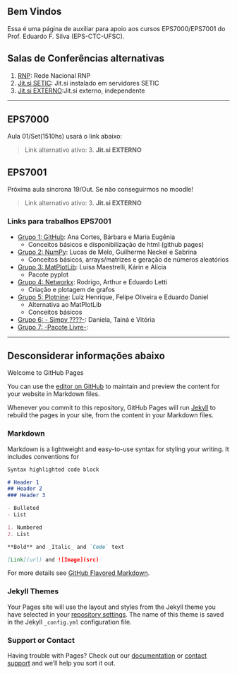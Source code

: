 ## Bem Vindos

Essa é uma página de auxiliar para apoio aos cursos EPS7000/EPS7001 do Prof. Eduardo F. Silva (EPS-CTC-UFSC).

## Salas de Conferências alternativas

1. [RNP](https://conferenciaweb.rnp.br/webconf/eduardo-ferreira-da): Rede Nacional RNP       
2. [Jit.si SETIC](https://reunioes.setic.ufsc.br/EduardoFSilva):  Jit.si instalado em servidores SETIC
3. [Jit.si EXTERNO](https://meet.jit.si/EduardoFSilva):Jit.si externo, independente

----
## EPS7000
Aula 01/Set(1510hs) usará o link abaixo:
> Link alternativo ativo: 3. **Jit.si EXTERNO**

## EPS7001
Próxima aula síncrona 19/Out.
Se não conseguirmos no moodle!
> Link alternativo ativo: 3. **Jit.si EXTERNO**

### Links para trabalhos EPS7001

- [Grupo 1: GitHub](https://mariaeugeniamartins.github.io): Ana Cortes, Bárbara e Maria Eugênia
    - Conceitos básicos e disponibilização de html (github pages)
- [Grupo 2: NumPy](https://guilhermenb.github.io/numpy/): Lucas de Melo, Guilherme Neckel e Sabrina
    - Conceitos básicos, arrays/matrizes e geração de números aleatórios
- [Grupo 3: MatPlotLib](EPS7001_Trabalhos_2020-1/ex_introR.html): Luisa Maestrelli, Kárin e Alícia
    - Pacote pyplot
- [Grupo 4: Networkx](EPS7001_Trabalhos_2020-1/ex_introR.html): Rodrigo, Arthur e Eduardo Letti
    - Criação e plotagem de grafos
- [Grupo 5: Plotnine](EPS7001_Trabalhos_2020-1/ex_introR.html): Luiz Henrique, Felipe Oliveira e Eduardo Daniel
    - Alternativa ao MatPlotLib
    - Conceitos básicos
- [Grupo 6: - Simpy ????-](EPS7001_Trabalhos_2020-1/ex_introR.html): Daniela, Tainá e Vitória
- [Grupo 7: -Pacote Livre-](EPS7001_Trabalhos_2020-1/ex_introR.html): 


----

## Desconsiderar informações abaixo 

Welcome to GitHub Pages

You can use the [editor on GitHub](https://github.com/Efsilvaa/EPS7001/edit/gh-pages/docs/index.md) to maintain and preview the content for your website in Markdown files.

Whenever you commit to this repository, GitHub Pages will run [Jekyll](https://jekyllrb.com/) to rebuild the pages in your site, from the content in your Markdown files.

### Markdown

Markdown is a lightweight and easy-to-use syntax for styling your writing. It includes conventions for

```markdown
Syntax highlighted code block

# Header 1
## Header 2
### Header 3

- Bulleted
- List

1. Numbered
2. List

**Bold** and _Italic_ and `Code` text

[Link](url) and ![Image](src)
```

For more details see [GitHub Flavored Markdown](https://guides.github.com/features/mastering-markdown/).

### Jekyll Themes

Your Pages site will use the layout and styles from the Jekyll theme you have selected in your [repository settings](https://github.com/Efsilvaa/EPS7001/settings). The name of this theme is saved in the Jekyll `_config.yml` configuration file.

### Support or Contact

Having trouble with Pages? Check out our [documentation](https://docs.github.com/categories/github-pages-basics/) or [contact support](https://github.com/contact) and we’ll help you sort it out.
